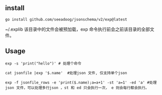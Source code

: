 
## install

````shell
go install github.com/seeadoog/jsonschema/v2/exp@latest 
````

~/.explib 该目录中的文件会被预加载，exp 命令执行前会之前该目录的全部文件。
## Usage
```shell
exp -s 'print("hello")' # 处理个命令

cat jsonfile |exp '$.name'  #处理json 文件, 仅支持单个json

exp -f jsonfile_rows -e 'print($.name);a=a+1' -st 'a=1' -ed 'a' #处理json 文件，可以处理多行json ，st 和 ed 只会执行一次， e 则会每行都会执行。
```